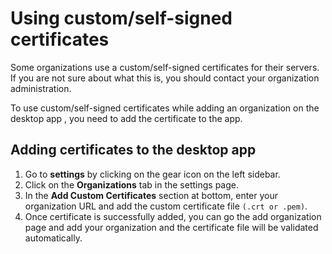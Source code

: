 # Using custom/self-signed certificates

Some organizations use a custom/self-signed certificates for their servers. If you
are not sure about what this is, you should contact your organization administration.

To use custom/self-signed certificates while adding an organization on the desktop app
, you need to add the certificate to the app.

## Adding certificates to the desktop app

1. Go to **settings** by clicking on the gear icon on the left sidebar.
2. Click on the **Organizations** tab in the settings page.
3. In the **Add Custom Certificates** section at bottom, enter your organization
   URL and add the custom certificate file `(.crt or .pem)`.
4. Once certificate is successfully added, you can go the add organization page and
   add your organization and the certificate file will be validated automatically.
